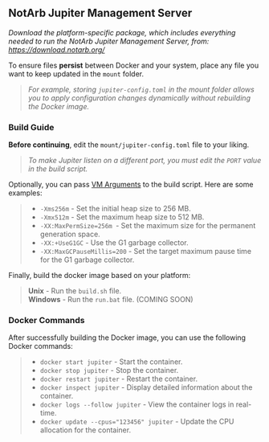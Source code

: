 ## NotArb Jupiter Management Server

_Download the platform-specific package, which includes everything needed to run the NotArb Jupiter Management Server, from: https://download.notarb.org/_

To ensure files **persist** between Docker and your system, place any file you want to keep updated in the `mount` folder. 
>_For example, storing `jupiter-config.toml` in the mount folder allows you to apply configuration changes dynamically without rebuilding the Docker image._

### Build Guide
**Before continuing**, edit the `mount/jupiter-config.toml` file to your liking.

>_To make Jupiter listen on a different port, you must edit the `PORT` value in the build script._

Optionally, you can pass [VM Arguments](https://docs.oracle.com/en/java/javase/22/docs/specs/man/java.html#standard-options-for-java) to the build script. Here are some examples:
>- `-Xms256m` - Set the initial heap size to 256 MB.
>- `-Xmx512m` - Set the maximum heap size to 512 MB.
>- `-XX:MaxPermSize=256m `- Set the maximum size for the permanent generation space.
>- `-XX:+UseG1GC` - Use the G1 garbage collector.
>- `-XX:MaxGCPauseMillis=200` - Set the target maximum pause time for the G1 garbage collector.

Finally, build the docker image based on your platform:

>**Unix** - Run the `build.sh` file.<br>
>**Windows** - Run the `run.bat` file. (COMING SOON)

### Docker Commands
After successfully building the Docker image, you can use the following Docker commands:
>- `docker start jupiter` - Start the container.
>- `docker stop jupiter` - Stop the container.
>- `docker restart jupiter` - Restart the container.
>- `docker inspect jupiter` - Display detailed information about the container.
>- `docker logs --follow jupiter` - View the container logs in real-time.
>- `docker update --cpus="123456" jupiter` - Update the CPU allocation for the container.